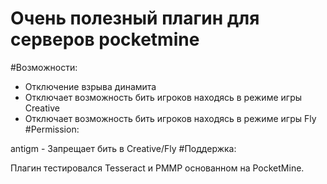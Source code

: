 # Очень полезный плагин для серверов pocketmine

#Возможности:

- Отключение взрыва динамита
- Отключает возможность бить игроков находясь в режиме игры Creative
- Отключает возможность бить игроков находясь в режиме игры Fly
#Permission:

antigm - Запрещает бить в Creative/Fly
#Поддержка:

Плагин тестировался Tesseract и PMMP основанном на PocketMine.

